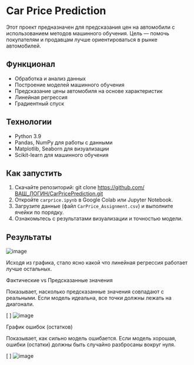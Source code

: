# Car Price Prediction

Этот проект предназначен для предсказания цен на автомобили с использованием методов машинного обучения. Цель — помочь покупателям и продавцам лучше ориентироваться в рынке автомобилей.


## Функционал
- Обработка и анализ данных
- Построение моделей машинного обучения
- Предсказание цены автомобиля на основе характеристик
- Линейная регрессия
- Градиентный спуск

## Технологии
- Python 3.9
- Pandas, NumPy для работы с данными
- Matplotlib, Seaborn для визуализации
- Scikit-learn для машинного обучения

## Как запустить
1. Скачайте репозиторий:
git clone https://github.com/ВАШ_ЛОГИН/CarPricePrediction.git
2. Откройте `carprice.ipynb` в Google Colab или Jupyter Notebook.
3. Загрузите данные (файл `CarPrice_Assignment.csv`) и выполните ячейки по порядку.
4. Ознакомьтесь с результатами визуализации и точностью модели.


## Результаты
![image](https://github.com/user-attachments/assets/6adf12e9-40bf-4318-9d7c-d558492553af)

Исходя из графика, стало ясно какой что линейная регрессия работает лучше остальных. 

Фактические vs Предсказанные значения

Показывает, насколько предсказанные значения совпадают с реальными. Если модель идеальна, все точки должны лежать на диагонали.


[ ]
![image](https://github.com/user-attachments/assets/befb6f35-7664-40a5-a666-09208f78b14c)

График ошибок (остатков)

Показывает, как сильно модель ошибается. Если модель хорошая, ошибки (остатки) должны быть случайно разбросаны вокруг нуля.


[ ]
![image](https://github.com/user-attachments/assets/0ac044a5-9a95-4ec1-8c18-06fb23ee856a)


